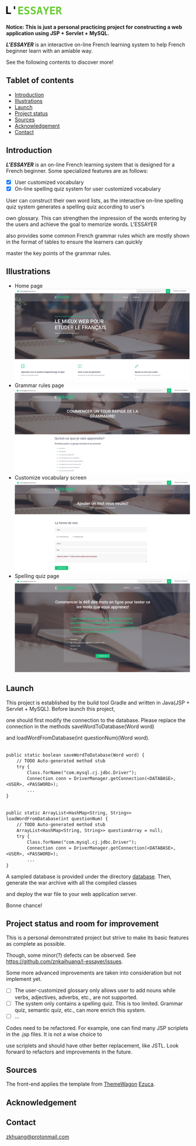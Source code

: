 # ![L'ESSAYER](Lessayer/lib/src/resources/images/logo.png)

**Notice: This is just a personal practicing project for constructing a web application using JSP + Servlet + MySQL.**

***L'ESSAYER*** is an interactive on-line French learning system to help French beginner learn with an amiable way.

See the following contents to discover more!

## Tablet of contents
* [Introduction](#introduction)
* [Illustrations](#illustrations)
* [Launch](#launch)
* [Project status](#project-status-and-room-for-improvement)
* [Sources](#sources)
* [Acknowledgement](#acknowledgement)
* [Contact](#contact)

## Introduction

***L'ESSAYER*** is an on-line French learning system that is designed for a French beginner. Some specialized features are as follows:

- [x] User customized vocabulary
- [x] On-line spelling quiz system for user customized vocabulary

User can construct their own word lists, as the interactive on-line spelling quiz system generates a spelling quiz according to user's 

own glossary. This can strengthen the impression of the words entering by the users and achieve the goal to memorize words. L'ESSAYER 

also provides some common French grammar rules which are mostly shown in the format of tables to ensure the learners can quickly 

master the key points of the grammar rules. 

## Illustrations
- Home page
![homepage.png](illustrations/homepage.png)
- Grammar rules page
![grammar_rules.png](illustrations/grammar_rules.png)
- Customize vocabulary screen
![add_new_word.png](illustrations/add_new_word.png)
- Spelling quiz page
![spelling_quiz.png](illustrations/spelling_quiz.png)

## Launch

This project is established by the build tool Gradle and written in Java(JSP + Servlet + MySQL). Before launch this project, 

one should first modify the connection to the database. Please replace the connection in the methods saveWordToDatabase(Word word) 

and loadWordFromDatabase(int questionNum)(Word word).

```

public static boolean saveWordToDatabase(Word word) {
	// TODO Auto-generated method stub
	try {
		Class.forName("com.mysql.cj.jdbc.Driver");
		Connection conn = DriverManager.getConnection(<DATABASE>, <USER>, <PASSWORD>);
		...
}
```
```

public static ArrayList<HashMap<String, String>> loadWordFromDatabase(int questionNum) {
	// TODO Auto-generated method stub
	ArrayList<HashMap<String, String>> questionArray = null;
	try {
		Class.forName("com.mysql.cj.jdbc.Driver");
		Connection conn = DriverManager.getConnection(<DATABASE>, <USER>, <PASSWORD>);
		...
}
```

A sampled database is provided under the directory [database](database). Then, generate the war archive with all the compiled classes

 and deploy the war file to your web application server.

Bonne chance!

## Project status and room for improvement

This is a personal demonstrated project but strive to  make its basic features as complete as possible.

Though, some minor(?) defects can be observed. See https://github.com/znkaihuang/l-essayer/issues.

Some more advanced improvements are taken into consideration but not implement yet.

- [ ] The user-customized glossary only allows user to add nouns while verbs, adjectives, adverbs, etc., are not supported.
- [ ] The system only contains a spelling quiz. This is too limited. Grammar quiz, semantic quiz, etc., can more enrich this system.
- [ ] ...

Codes need to be refactored. For example, one can find many JSP scriplets in the .jsp files. It is not a wise choice to 

use scriplets and should have other better replacement, like JSTL. Look forward to refactors and improvements in the future.

## Sources

The front-end applies the template from [ThemeWagon](https://themewagon.com/) [Ezuca](https://themewagon.com/themes/free-html5-education-template-ezuca/).

## Acknowledgement

## Contact

zkhuang@protonmail.com
